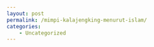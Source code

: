 ```yaml
---
layout: post
permalink: /mimpi-kalajengking-menurut-islam/
categories:
    - Uncategorized
---
```


